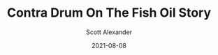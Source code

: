 ---
layout: podcast
title: "Contra Drum On The Fish Oil Story"
author: Scott Alexander
description: https://astralcodexten.substack.com/p/contra-drum-on-the-fish-oil-story
date: 2021-08-08
length: 4780821
duration: 1195
guid: contra-drum-on-the-fish-oil-story
---